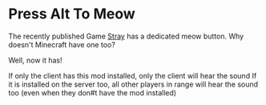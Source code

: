 # Press Alt To Meow

The recently published Game [Stray](https://store.steampowered.com/app/1332010/Stray/) has a dedicated meow button.
Why doesn't Minecraft have one too?

Well, now it has!

If only the client has this mod installed, only the client will hear the sound
If it is installed on the server too, all other players in range will hear the sound too (even when they don#t have the mod installed)